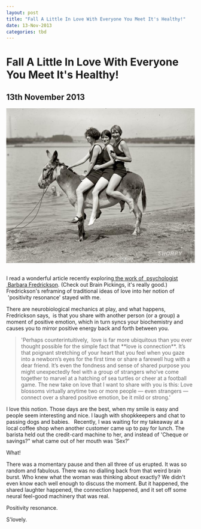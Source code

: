 ```yaml
---
layout: post
title: "Fall A Little In Love With Everyone You Meet It's Healthy!"
date: 13-Nov-2013
categories: tbd
---
```


# Fall A Little In Love With Everyone You Meet It's Healthy!

## 13th November 2013

<img class="photo-horiz" src="/images/2013/11/11848u_0.jpg" />

<h2 <a href="http://www.junipergallery.com/node/3867"><span July 30,   1924 Hazel Watson, Elanor Howell and Marjie Peacock at Arlington Beach.</span></a></h2>

I read a wonderful article recently exploring<a href="http://www.brainpickings.org/index.php/2013/01/28/love-2-0-barbara-fredrickson/"> the work of  psychologist  Barbara Fredrickson</a>. (Check out Brain Pickings, it's really good.) Fredrickson's reframing of traditional ideas of love into her notion of  'positivity resonance' stayed with me.

There are neurobiological mechanics at play, and what happens, Fredrickson says,  is that you share with another person (or a group) a moment of positive emotion, which in turn syncs your biochemistry and causes you to mirror positive energy back and forth between you.

<blockquote>'Perhaps counterintuitively,  love is far more ubiquitous than you ever thought possible for the simple fact that **love is connection**. It’s that poignant stretching of your heart that you feel when you gaze into a newborn’s eyes for the first time or share a farewell hug with a dear friend. It’s even the fondness and sense of shared purpose you might unexpectedly feel with a group of strangers who’ve come together to marvel at a hatching of sea turtles or cheer at a football game. The new take on love that I want to share with you is this: Love blossoms virtually anytime two or more people — even strangers — connect over a shared positive emotion, be it mild or strong.'</blockquote>

I love this notion. Those days are the best, when my smile is easy and people seem interesting and nice. I laugh with shopkkeepers and chat to passing dogs and babies.   Recently, I was waiting for my takeaway at a local coffee shop when another customer came up to pay for lunch. The barista held out the credit-card machine to her, and instead of 'Cheque or savings?" what came out of her mouth was 'Sex?'

What!

There was a momentary pause and then all three of us erupted. It was so random and fabulous. There was no dialling back from that weird brain burst. Who knew what the woman was thinking about exactly? We didn't even know each well enough to discuss the moment. But it happened, the shared laughter happened, the connection happened, and it set off some neural feel-good machinery that was real.

Positivity resonance.

S'lovely.
